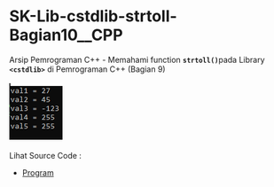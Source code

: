 # SK-Lib-cstdlib-strtoll-Bagian10__CPP
Arsip Pemrograman C++ - Memahami function <code><b>strtoll()</b></code>pada Library <code><b>&lt;cstdlib></b></code> di Pemrograman C++ (Bagian 9)<br><br>
<img src="https://github.com/RizkyKhapidsyah/SK-Lib-cstdlib-strtoll-Bagian10__CPP/blob/master/SK-Lib-cstdlib-strtoll-Bagian10__CPP/x64/result/001.PNG"><br><br>
Lihat Source Code : <br>
- <a href="https://github.com/RizkyKhapidsyah/SK-Lib-cstdlib-strtoll-Bagian10__CPP/blob/master/SK-Lib-cstdlib-strtoll-Bagian10__CPP/Source.cpp">Program</a>
